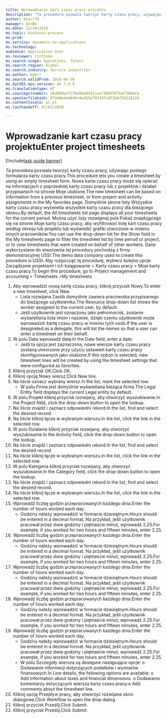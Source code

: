 ```yaml
--- 
title: Wprowadzanie kart czasu pracy projektu
description: "Ta procedura pozwala tworzyć karty czasu pracy, używając pustego formularza karty czasu pracy."
author: kherr75
manager: AnnBe
ms.date: 11/10/2016
ms.topic: business-process
ms.prod: 
ms.service: dynamics-ax-applications
ms.technology: 
audience: Application User
ms.reviewer: rschloma
ms.search.scope: Operations, Talent
ms.search.region: Global
ms.search.industry: Service industries
ms.author: kherr
ms.search.validFrom: 2016-06-30
ms.dyn365.ops.version: AX 7.0.0
ms.translationtype: HT
ms.sourcegitcommit: a9d0d9a3f278a09e89311ee75b6f95fb4f3b04cb
ms.openlocfilehash: 07940b4eb0d6c0e455e79f437c8f3bbf5921612d
ms.contentlocale: pl-pl
ms.lasthandoff: 02/02/2018

---
```

# <a name="enter-project-timesheets"></a><span data-ttu-id="7a8c7-103">Wprowadzanie kart czasu pracy projektu</span><span class="sxs-lookup"><span data-stu-id="7a8c7-103">Enter project timesheets</span></span>

[!include[task guide banner](../../includes/task-guide-banner.md)]

<span data-ttu-id="7a8c7-104">Ta procedura pozwala tworzyć karty czasu pracy, używając pustego formularza karty czasu pracy.</span><span class="sxs-lookup"><span data-stu-id="7a8c7-104">This procedure lets you create a timesheet by using an empty timesheet form.</span></span> <span data-ttu-id="7a8c7-105">Nowa karta czasu pracy może się opierać na informacjach z poprzedniej karty czasu pracy lub z projektów i działań przypisanych na stronie Moje ulubione.</span><span class="sxs-lookup"><span data-stu-id="7a8c7-105">The new timesheet can be based on information from a previous timesheet, or from project and activity assignments in the My favorites page.</span></span> <span data-ttu-id="7a8c7-106">Domyślnie strona listy Wszystkie karty czasu pracy wyświetla wszystkie karty czasu pracy dla bieżącego okresu.</span><span class="sxs-lookup"><span data-stu-id="7a8c7-106">By default, the All timesheets list page displays all your timesheets for the current period.</span></span> <span data-ttu-id="7a8c7-107">Można użyć listy rozwijanej pola Pokaż znajdującego się na stronie Moje karty czasu pracy, aby wyfiltrować listę kart czasu pracy według okresu lub projektu lub wyświetlić grafiki utworzone w imieniu innych pracowników.</span><span class="sxs-lookup"><span data-stu-id="7a8c7-107">You can use the drop-down list for the Show field in the My timesheets page to filter the timesheet list by time period or project, or to view timesheets that were created on behalf of other workers.</span></span> <span data-ttu-id="7a8c7-108">Dane wykorzystane do stworzenia tej procedury pochodzą z firmy demonstracyjnej USSI.</span><span class="sxs-lookup"><span data-stu-id="7a8c7-108">The demo data company used to create this procedure is USSI.</span></span> <span data-ttu-id="7a8c7-109">Aby rozpocząć tę procedurę, wybierz kolejno opcje Zarządzanie projektami i ich księgowanie > Karty czasu pracy > Moje karty czasu pracy.</span><span class="sxs-lookup"><span data-stu-id="7a8c7-109">To begin this procedure, go to Project management and accounting > Timesheets >My timesheets</span></span>

1. <span data-ttu-id="7a8c7-110">Aby wprowadzić nową kartę czasu pracy, kliknij przycisk Nowy.</span><span class="sxs-lookup"><span data-stu-id="7a8c7-110">To enter a new timesheet, click New.</span></span>
    * <span data-ttu-id="7a8c7-111">Lista rozwijana Zasób domyślnie zawiera pracownika przypisanego do bieżącego użytkownika.</span><span class="sxs-lookup"><span data-stu-id="7a8c7-111">The Resource drop-down list shows the worker assigned to the current user, by default.</span></span>  
    * <span data-ttu-id="7a8c7-112">Jeśli użytkownik jest oznaczony jako pełnomocnik, zostanie wyświetlona lista imion i nazwisk, dzięki czemu użytkownik może wprowadzić kartę czasu pracy w imieniu tych osób.</span><span class="sxs-lookup"><span data-stu-id="7a8c7-112">If the user is designated as a delegate, this will list the names so that a user can enter a timesheet on their behalf.</span></span>  
2. <span data-ttu-id="7a8c7-113">W polu Data wprowadź datę.</span><span class="sxs-lookup"><span data-stu-id="7a8c7-113">In the Date field, enter a date.</span></span>
    * <span data-ttu-id="7a8c7-114">Jeśli ta opcja jest zaznaczona, nowe wiersze karty czasu pracy zostaną utworzone przy użyciu ustawień karty czasu pracy skonfigurowanych jako ulubione.</span><span class="sxs-lookup"><span data-stu-id="7a8c7-114">If this option is selected, new timesheet lines will be created by using the timesheet settings that were configured as favorites.</span></span>  
3. <span data-ttu-id="7a8c7-115">Kliknij przycisk OK.</span><span class="sxs-lookup"><span data-stu-id="7a8c7-115">Click OK.</span></span>
4. <span data-ttu-id="7a8c7-116">Kliknij opcję Nowy wiersz.</span><span class="sxs-lookup"><span data-stu-id="7a8c7-116">Click New line.</span></span>
5. <span data-ttu-id="7a8c7-117">Na liście oznacz wybrany wiersz.</span><span class="sxs-lookup"><span data-stu-id="7a8c7-117">In the list, mark the selected row.</span></span>
    * <span data-ttu-id="7a8c7-118">W polu Firma jest domyślnie wyświetlana bieżąca firma.</span><span class="sxs-lookup"><span data-stu-id="7a8c7-118">The Legal Entity field displays the current Legal entity by default.</span></span>   
6. <span data-ttu-id="7a8c7-119">W polu Projekt kliknij przycisk rozwijany, aby otworzyć wyszukiwanie.</span><span class="sxs-lookup"><span data-stu-id="7a8c7-119">In the Project field, click the drop-down button to open the lookup.</span></span>
7. <span data-ttu-id="7a8c7-120">Na liście znajdź i zaznacz odpowiedni rekord.</span><span class="sxs-lookup"><span data-stu-id="7a8c7-120">In the list, find and select the desired record.</span></span>
8. <span data-ttu-id="7a8c7-121">Na liście kliknij łącze w wybranym wierszu.</span><span class="sxs-lookup"><span data-stu-id="7a8c7-121">In the list, click the link in the selected row.</span></span>
9. <span data-ttu-id="7a8c7-122">W polu Działanie kliknij przycisk rozwijany, aby otworzyć wyszukiwanie.</span><span class="sxs-lookup"><span data-stu-id="7a8c7-122">In the Activity field, click the drop-down button to open the lookup.</span></span>
10. <span data-ttu-id="7a8c7-123">Na liście znajdź i zaznacz odpowiedni rekord.</span><span class="sxs-lookup"><span data-stu-id="7a8c7-123">In the list, find and select the desired record.</span></span>
11. <span data-ttu-id="7a8c7-124">Na liście kliknij łącze w wybranym wierszu.</span><span class="sxs-lookup"><span data-stu-id="7a8c7-124">In the list, click the link in the selected row.</span></span>
12. <span data-ttu-id="7a8c7-125">W polu Kategoria kliknij przycisk rozwijany, aby otworzyć wyszukiwanie.</span><span class="sxs-lookup"><span data-stu-id="7a8c7-125">In the Category field, click the drop-down button to open the lookup.</span></span>
13. <span data-ttu-id="7a8c7-126">Na liście znajdź i zaznacz odpowiedni rekord.</span><span class="sxs-lookup"><span data-stu-id="7a8c7-126">In the list, find and select the desired record.</span></span>
14. <span data-ttu-id="7a8c7-127">Na liście kliknij łącze w wybranym wierszu.</span><span class="sxs-lookup"><span data-stu-id="7a8c7-127">In the list, click the link in the selected row.</span></span>
15. <span data-ttu-id="7a8c7-128">Wprowadź liczbę godzin przepracowanych każdego dnia.</span><span class="sxs-lookup"><span data-stu-id="7a8c7-128">Enter the number of hours worked each day.</span></span>
    * <span data-ttu-id="7a8c7-129">Godziny należy wprowadzić w formacie dziesiętnym.</span><span class="sxs-lookup"><span data-stu-id="7a8c7-129">Hours should be entered in a decimal format.</span></span>  <span data-ttu-id="7a8c7-130">Na przykład, jeśli użytkownik pracował przez dwie godziny i piętnaście minut, wprowadź 2.25.</span><span class="sxs-lookup"><span data-stu-id="7a8c7-130">For example, if you worked for two hours and fifteen minutes, enter 2.25.</span></span>   
16. <span data-ttu-id="7a8c7-131">Wprowadź liczbę godzin przepracowanych każdego dnia.</span><span class="sxs-lookup"><span data-stu-id="7a8c7-131">Enter the number of hours worked each day.</span></span>
    * <span data-ttu-id="7a8c7-132">Godziny należy wprowadzić w formacie dziesiętnym.</span><span class="sxs-lookup"><span data-stu-id="7a8c7-132">Hours should be entered in a decimal format.</span></span>  <span data-ttu-id="7a8c7-133">Na przykład, jeśli użytkownik pracował przez dwie godziny i piętnaście minut, wprowadź 2.25.</span><span class="sxs-lookup"><span data-stu-id="7a8c7-133">For example, if you worked for two hours and fifteen minutes, enter 2.25.</span></span>   
17. <span data-ttu-id="7a8c7-134">Wprowadź liczbę godzin przepracowanych każdego dnia.</span><span class="sxs-lookup"><span data-stu-id="7a8c7-134">Enter the number of hours worked each day.</span></span>
    * <span data-ttu-id="7a8c7-135">Godziny należy wprowadzić w formacie dziesiętnym.</span><span class="sxs-lookup"><span data-stu-id="7a8c7-135">Hours should be entered in a decimal format.</span></span>  <span data-ttu-id="7a8c7-136">Na przykład, jeśli użytkownik pracował przez dwie godziny i piętnaście minut, wprowadź 2.25.</span><span class="sxs-lookup"><span data-stu-id="7a8c7-136">For example, if you worked for two hours and fifteen minutes, enter 2.25.</span></span>   
18. <span data-ttu-id="7a8c7-137">Wprowadź liczbę godzin przepracowanych każdego dnia.</span><span class="sxs-lookup"><span data-stu-id="7a8c7-137">Enter the number of hours worked each day.</span></span>
    * <span data-ttu-id="7a8c7-138">Godziny należy wprowadzić w formacie dziesiętnym.</span><span class="sxs-lookup"><span data-stu-id="7a8c7-138">Hours should be entered in a decimal format.</span></span>  <span data-ttu-id="7a8c7-139">Na przykład, jeśli użytkownik pracował przez dwie godziny i piętnaście minut, wprowadź 2.25.</span><span class="sxs-lookup"><span data-stu-id="7a8c7-139">For example, if you worked for two hours and fifteen minutes, enter 2.25.</span></span>   
19. <span data-ttu-id="7a8c7-140">Wprowadź liczbę godzin przepracowanych każdego dnia.</span><span class="sxs-lookup"><span data-stu-id="7a8c7-140">Enter the number of hours worked each day.</span></span>
    * <span data-ttu-id="7a8c7-141">Godziny należy wprowadzić w formacie dziesiętnym.</span><span class="sxs-lookup"><span data-stu-id="7a8c7-141">Hours should be entered in a decimal format.</span></span>  <span data-ttu-id="7a8c7-142">Na przykład, jeśli użytkownik pracował przez dwie godziny i piętnaście minut, wprowadź 2.25.</span><span class="sxs-lookup"><span data-stu-id="7a8c7-142">For example, if you worked for two hours and fifteen minutes, enter 2.25.</span></span>   
    * <span data-ttu-id="7a8c7-143">W polu Szczegóły wiersza są dostępne następujące opcje:  o  Dodawanie informacji dotyczących podatków i wymiarów finansowych.</span><span class="sxs-lookup"><span data-stu-id="7a8c7-143">In Line details, the following options are available:  o  Add information about taxes and financial dimensions.</span></span>  <span data-ttu-id="7a8c7-144">o    Dodawanie komentarzy dotyczących wiersza karty czasu pracy.</span><span class="sxs-lookup"><span data-stu-id="7a8c7-144">o    Add comments about the timesheet line.</span></span>  
20. <span data-ttu-id="7a8c7-145">Kliknij opcję Przepływ pracy, aby otworzyć rozwijane okno dialogowe.</span><span class="sxs-lookup"><span data-stu-id="7a8c7-145">Click Workflow to open the drop dialog.</span></span>
21. <span data-ttu-id="7a8c7-146">Kliknij przycisk Prześlij.</span><span class="sxs-lookup"><span data-stu-id="7a8c7-146">Click Submit.</span></span>
22. <span data-ttu-id="7a8c7-147">Kliknij przycisk Prześlij.</span><span class="sxs-lookup"><span data-stu-id="7a8c7-147">Click Submit.</span></span>


